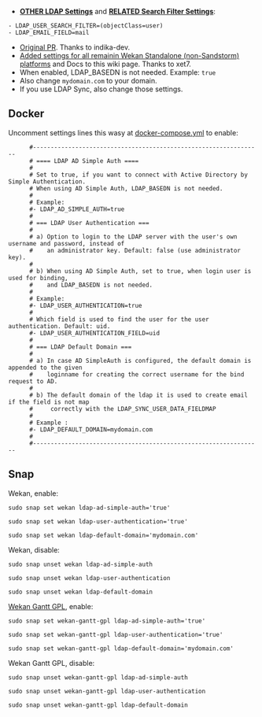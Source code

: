 - [**OTHER LDAP Settings**](LDAP-AD-Simple-Auth) and [**RELATED Search Filter Settings**](https://github.com/wekan/wekan/issues/3908#issuecomment-887545168):

```
- LDAP_USER_SEARCH_FILTER=(objectClass=user)
- LDAP_EMAIL_FIELD=mail
```

- [Original PR](https://github.com/wekan/wekan/pull/3909). Thanks to indika-dev.
- [Added settings for all remainin Wekan Standalone (non-Sandstorm) platforms](https://github.com/wekan/wekan/commit/fe40f35d6d9b6293f3bdbf5bc0f3e8e708c59518) and Docs to this wiki page. Thanks to xet7.
- When enabled, LDAP_BASEDN is not needed. Example: `true`
- Also change `mydomain.com` to your domain.
- If you use LDAP Sync, also change those settings.

## Docker

Uncomment settings lines this wasy at [docker-compose.yml](https://github.com/wekan/wekan/blob/main/docker-compose.yml) to enable:
```
      #-----------------------------------------------------------------
      # ==== LDAP AD Simple Auth ====
      #
      # Set to true, if you want to connect with Active Directory by Simple Authentication.
      # When using AD Simple Auth, LDAP_BASEDN is not needed.
      #
      # Example:
      #- LDAP_AD_SIMPLE_AUTH=true
      #
      # === LDAP User Authentication ===
      #
      # a) Option to login to the LDAP server with the user's own username and password, instead of
      #    an administrator key. Default: false (use administrator key).
      #
      # b) When using AD Simple Auth, set to true, when login user is used for binding,
      #    and LDAP_BASEDN is not needed.
      #
      # Example:
      #- LDAP_USER_AUTHENTICATION=true
      #
      # Which field is used to find the user for the user authentication. Default: uid.
      #- LDAP_USER_AUTHENTICATION_FIELD=uid
      #
      # === LDAP Default Domain ===
      #
      # a) In case AD SimpleAuth is configured, the default domain is appended to the given
      #    loginname for creating the correct username for the bind request to AD.
      #
      # b) The default domain of the ldap it is used to create email if the field is not map
      #     correctly with the LDAP_SYNC_USER_DATA_FIELDMAP
      #
      # Example :
      #- LDAP_DEFAULT_DOMAIN=mydomain.com
      #
      #-----------------------------------------------------------------
```

## Snap

Wekan, enable:
```
sudo snap set wekan ldap-ad-simple-auth='true'

sudo snap set wekan ldap-user-authentication='true'

sudo snap set wekan ldap-default-domain='mydomain.com'
```
Wekan, disable:
```
sudo snap unset wekan ldap-ad-simple-auth

sudo snap unset wekan ldap-user-authentication

sudo snap unset wekan ldap-default-domain
```

[Wekan Gantt GPL](https://github.com/wekan/wekan/issues/2870#issuecomment-721364824), enable:
```
sudo snap set wekan-gantt-gpl ldap-ad-simple-auth='true'

sudo snap set wekan-gantt-gpl ldap-user-authentication='true'

sudo snap set wekan-gantt-gpl ldap-default-domain='mydomain.com'
```
Wekan Gantt GPL, disable:
```
sudo snap unset wekan-gantt-gpl ldap-ad-simple-auth

sudo snap unset wekan-gantt-gpl ldap-user-authentication

sudo snap unset wekan-gantt-gpl ldap-default-domain
```
